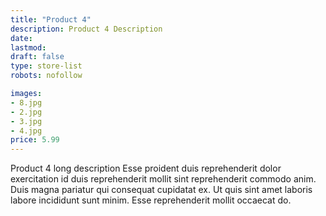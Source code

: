 ```yaml
---
title: "Product 4"
description: Product 4 Description
date: 
lastmod:
draft: false
type: store-list
robots: nofollow

images:
- 8.jpg
- 2.jpg
- 3.jpg
- 4.jpg
price: 5.99
---
```

Product 4 long description Esse proident duis reprehenderit dolor exercitation id duis reprehenderit mollit sint reprehenderit commodo anim. Duis magna pariatur qui consequat cupidatat ex. Ut quis sint amet laboris labore incididunt sunt minim. Esse reprehenderit mollit occaecat do.
